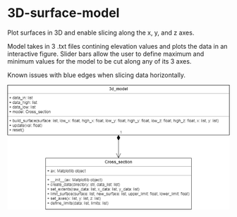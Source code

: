 # 3D-surface-model
Plot surfaces in 3D and enable slicing along the x, y, and z axes.

Model takes in 3 .txt files contining elevation values and plots the data in an interactive figure. Slider bars allow the user to define maximum and minimum values for the model to be cut along any of its 3 axes.

Known issues with blue edges when slicing data horizontally.

![Model UML](https://github.com/sarah-murray/3D-surface-model/blob/master/UML.png)
